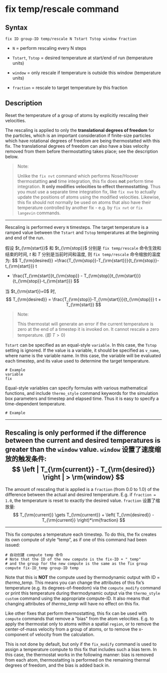 # fix temp/rescale command

## Syntax

```
fix ID group-ID temp/rescale N Tstart Tstop window fraction
```

- `N` = perform rescaling every N steps

- `Tstart`, `Tstop` = desired temperature at start/end of run (temperature units)

- `window` = only rescale if temperature is outside this window (temperature units)

- `fraction` = rescale to target temperature by this fraction

## Description

Reset the temperature of a group of atoms by explicitly rescaling their velocities.

The rescaling is applied to only the **translational degrees of freedom** for the particles, which is an important consideration if finite-size particles which have rotational degrees of freedom are being thermostatted with this fix. The translational degrees of freedom can also have a bias velocity removed from them before thermostatting takes place; see the description below.

> Note:
>
> Unlike the `fix nvt` command which performs Nose/Hoover thermostatting **and** time integration, this fix does **not** perform time integration. **It only modifies velocities to effect thermostatting**. Thus you must use a separate time integration fix, like `fix nve` to actually update the positions of atoms using the modified velocities. Likewise, this fix should not normally be used on atoms that also have their temperature controlled by another fix - e.g. by `fix nvt` or `fix langevin` commands.

------

Rescaling is performed every `N` timesteps. The target temperature is a ramped value between the `Tstart` and `Tstop` temperatures at the beginning and end of the run. 

假设 $t_{\rm{start}}$ 和 $t_{\rm{stop}}$ 分别是 `fix temp/rescale` 命令生效和结束的时间, $t$ 和 $T$ 分别是当前时间和温度, 则 `fix temp/rescale` 命令缩放的温度为:
$$
T_{\rm{desired}} =\frac{T_{\rm{stop}}-T_{\rm{start}}}{t_{\rm{stop}}-t_{\rm{start}}} t 
+ \frac{T_{\rm{start}}t_{\rm{stop}} - T_{\rm{stop}}t_{\rm{start}}}{t_{\rm{stop}}-t_{\rm{start}}}
$$

当 $t_{\rm{start}}=0$ 时,
$$
T_{\rm{desired}} = \frac{T_{\rm{stop}}-T_{\rm{start}}}{t_{\rm{stop}}} t + T_{\rm{start}}
$$

> Note:
>
> This thermostat will generate an error if the current temperature is zero at the end of a timestep it is invoked on. It cannot rescale a zero temperature. (即 $T>0$)
>

`Tstart` can be specified as an equal-style `variable`. In this case, the `Tstop` setting is ignored. If the value is a variable, it should be specified as `v_name`, where name is the variable name. In this case, the variable will be evaluated each timestep, and its value used to determine the target temperature.

```
# Example
variable
fix
```

Equal-style variables can specify formulas with various mathematical functions, and include `thermo_style` command keywords for the simulation box parameters and timestep and elapsed time. Thus it is easy to specify a time-dependent temperature.

```
# Example
```

------

Rescaling is only performed if the difference between the current and desired temperatures is greater than the `window` value. `window` 设置了速度缩放的触发条件:
$$
\left | T_{\rm{current}} - T_{\rm{desired}} \right | > \rm{window}
$$
------

The amount of rescaling that is applied is a `fraction` (from 0.0 to 1.0) of the difference between the actual and desired temperature. E.g. if `fraction = 1.0`, the temperature is reset to exactly the desired value. `fraction` 设置了缩放量:
$$
T_{\rm{current}} \gets T_{\rm{current}} + \left( T_{\rm{desired}} - T_{\rm{current}} \right)*\rm{fraction}
$$

------

This fix computes a temperature each timestep. To do this, the fix creates its own compute of style “temp”, as if one of this command had been issued:

```
# 自动创建 compute temp 命令
# Note that the ID of the new compute is the fix-ID + "_temp"
# and the group for the new compute is the same as the fix group
compute fix-ID_temp group-ID temp
```

Note that this is **NOT** the compute used by thermodynamic output with ID = *thermo_temp*. This means you can change the attributes of this fix’s temperature (e.g. its degrees-of-freedom) via the `compute_modify` command or print this temperature during thermodynamic output via the `thermo_style custom` command using the appropriate compute-ID. It also means that changing attributes of *thermo_temp* will have no effect on this fix.

Like other fixes that perform thermostatting, this fix can be used with `compute` commands that remove a "bias" from the atom velocities. E.g. to apply the thermostat only to atoms within a spatial `region`, or to remove the center-of-mass velocity from a group of atoms, or to remove the x-component of velocity from the calculation.

This is not done by default, but only if the `fix_modify` command is used to assign a temperature compute to this fix that includes such a bias term. In this case, the thermostat works in the following manner: bias is removed from each atom, thermostatting is performed on the remaining thermal degrees of freedom, and the bias is added back in.




